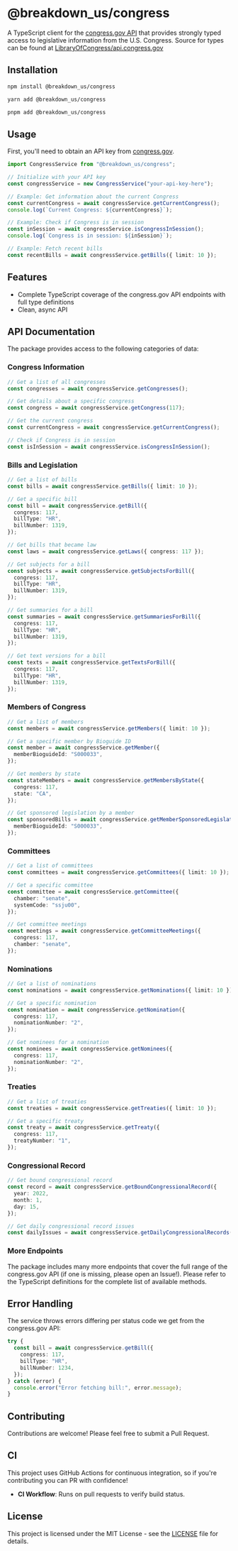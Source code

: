 # @breakdown_us/congress

A TypeScript client for the [congress.gov API](https://api.congress.gov/) that provides strongly typed access to legislative information from the U.S. Congress. Source for types can be found at [LibraryOfCongress/api.congress.gov](https://github.com/LibraryOfCongress/api.congress.gov)

## Installation

```bash
npm install @breakdown_us/congress
```

```bash
yarn add @breakdown_us/congress
```

```bash
pnpm add @breakdown_us/congress
```

## Usage

First, you'll need to obtain an API key from [congress.gov](https://api.congress.gov/sign-up/).

```typescript
import CongressService from "@breakdown_us/congress";

// Initialize with your API key
const congressService = new CongressService("your-api-key-here");

// Example: Get information about the current Congress
const currentCongress = await congressService.getCurrentCongress();
console.log(`Current Congress: ${currentCongress}`);

// Example: Check if Congress is in session
const inSession = await congressService.isCongressInSession();
console.log(`Congress is in session: ${inSession}`);

// Example: Fetch recent bills
const recentBills = await congressService.getBills({ limit: 10 });
```

## Features

- Complete TypeScript coverage of the congress.gov API endpoints with full type definitions
- Clean, async API

## API Documentation

The package provides access to the following categories of data:

### Congress Information

```typescript
// Get a list of all congresses
const congresses = await congressService.getCongresses();

// Get details about a specific congress
const congress = await congressService.getCongress(117);

// Get the current congress
const currentCongress = await congressService.getCurrentCongress();

// Check if Congress is in session
const isInSession = await congressService.isCongressInSession();
```

### Bills and Legislation

```typescript
// Get a list of bills
const bills = await congressService.getBills({ limit: 10 });

// Get a specific bill
const bill = await congressService.getBill({
  congress: 117,
  billType: "HR",
  billNumber: 1319,
});

// Get bills that became law
const laws = await congressService.getLaws({ congress: 117 });

// Get subjects for a bill
const subjects = await congressService.getSubjectsForBill({
  congress: 117,
  billType: "HR",
  billNumber: 1319,
});

// Get summaries for a bill
const summaries = await congressService.getSummariesForBill({
  congress: 117,
  billType: "HR",
  billNumber: 1319,
});

// Get text versions for a bill
const texts = await congressService.getTextsForBill({
  congress: 117,
  billType: "HR",
  billNumber: 1319,
});
```

### Members of Congress

```typescript
// Get a list of members
const members = await congressService.getMembers({ limit: 10 });

// Get a specific member by Bioguide ID
const member = await congressService.getMember({
  memberBioguideId: "S000033",
});

// Get members by state
const stateMembers = await congressService.getMembersByState({
  congress: 117,
  state: "CA",
});

// Get sponsored legislation by a member
const sponsoredBills = await congressService.getMemberSponsoredLegislation({
  memberBioguideId: "S000033",
});
```

### Committees

```typescript
// Get a list of committees
const committees = await congressService.getCommittees({ limit: 10 });

// Get a specific committee
const committee = await congressService.getCommittee({
  chamber: "senate",
  systemCode: "ssju00",
});

// Get committee meetings
const meetings = await congressService.getCommitteeMeetings({
  congress: 117,
  chamber: "senate",
});
```

### Nominations

```typescript
// Get a list of nominations
const nominations = await congressService.getNominations({ limit: 10 });

// Get a specific nomination
const nomination = await congressService.getNomination({
  congress: 117,
  nominationNumber: "2",
});

// Get nominees for a nomination
const nominees = await congressService.getNominees({
  congress: 117,
  nominationNumber: "2",
});
```

### Treaties

```typescript
// Get a list of treaties
const treaties = await congressService.getTreaties({ limit: 10 });

// Get a specific treaty
const treaty = await congressService.getTreaty({
  congress: 117,
  treatyNumber: "1",
});
```

### Congressional Record

```typescript
// Get bound congressional record
const record = await congressService.getBoundCongressionalRecord({
  year: 2022,
  month: 1,
  day: 15,
});

// Get daily congressional record issues
const dailyIssues = await congressService.getDailyCongressionalRecords();
```

### More Endpoints

The package includes many more endpoints that cover the full range of the congress.gov API (if one is missing, please open an Issue!). Please refer to the TypeScript definitions for the complete list of available methods.

## Error Handling

The service throws errors differing per status code we get from the congress.gov API:

```typescript
try {
  const bill = await congressService.getBill({
    congress: 117,
    billType: "HR",
    billNumber: 1234,
  });
} catch (error) {
  console.error("Error fetching bill:", error.message);
}
```

## Contributing

Contributions are welcome! Please feel free to submit a Pull Request.

## CI

This project uses GitHub Actions for continuous integration, so if you're contributing you can PR with confidence!

- **CI Workflow**: Runs on pull requests to verify build status.

## License

This project is licensed under the MIT License - see the [LICENSE](LICENSE) file for details.

